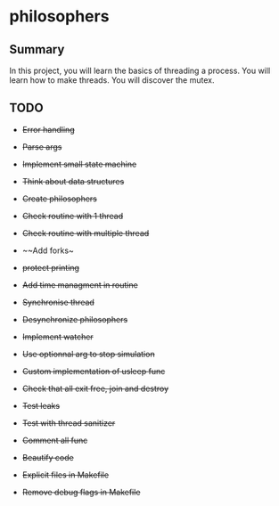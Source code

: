 # philosophers

## Summary
In this project, you will learn the basics of threading a process. You will learn how to make threads. You will discover the mutex.

## TODO

- ~~Error handling~~
- ~~Parse args~~
- ~~Implement small state machine~~
- ~~Think about data structures~~
- ~~Create philosophers~~
- ~~Check routine with 1 thread~~
- ~~Check routine with multiple thread~~
- ~~Add forks~
- ~~protect printing~~
- ~~Add time managment in routine~~
- ~~Synchronise thread~~
- ~~Desynchronize philosophers~~
- ~~Implement watcher~~
- ~~Use optionnal arg to stop simulation~~
- ~~Custom implementation of usleep func~~
- ~~Check that all exit free, join and destroy~~

- ~~Test leaks~~
- ~~Test with thread sanitizer~~
- ~~Comment all func~~
- ~~Beautify code~~

- ~~Explicit files in Makefile~~
- ~~Remove debug flags in Makefile~~
